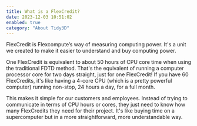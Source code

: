 ```yaml
---
title: What is a FlexCredit?
date: 2023-12-03 10:51:02
enabled: true
category: "About Tidy3D"
---
```

FlexCredit is Flexcompute’s way of measuring computing power. It's a unit we created to make it easier to understand and buy computing power.

One FlexCredit is equivalent to about 50 hours of CPU core time when using the traditional FDTD method. That's the equivalent of running a computer processor core for two days straight, just for one FlexCredit! If you have 60 FlexCredits, it's like having a 4-core CPU (which is a pretty powerful computer) running non-stop, 24 hours a day, for a full month.

This makes it simple for our customers and employees. Instead of trying to communicate in terms of CPU hours or cores, they just need to know how many FlexCredits they need for their project. It's like buying time on a supercomputer but in a more straightforward, more understandable way.

<!-- notionvc: 236d2784-3134-4b85-9b57-777825079203 -->
